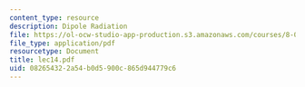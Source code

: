 ```yaml
---
content_type: resource
description: Dipole Radiation
file: https://ol-ocw-studio-app-production.s3.amazonaws.com/courses/8-03-physics-iii-spring-2003/082654322a54b0d5900c865d944779c6_lec14.pdf
file_type: application/pdf
resourcetype: Document
title: lec14.pdf
uid: 08265432-2a54-b0d5-900c-865d944779c6
---
```

